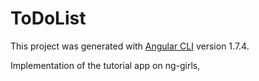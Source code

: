# ToDoList

This project was generated with [Angular CLI](https://github.com/angular/angular-cli) version 1.7.4.

Implementation of the tutorial app on ng-girls,
